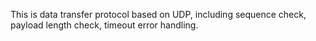 This is data transfer protocol based on UDP, including sequence check, payload length check, timeout error handling.
